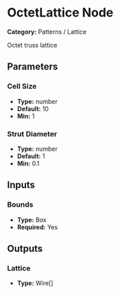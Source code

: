 
# OctetLattice Node

**Category:** Patterns / Lattice

Octet truss lattice

## Parameters


### Cell Size
- **Type:** number
- **Default:** 10
- **Min:** 1




### Strut Diameter
- **Type:** number
- **Default:** 1
- **Min:** 0.1




## Inputs


### Bounds
- **Type:** Box
- **Required:** Yes



## Outputs


### Lattice
- **Type:** Wire[]




